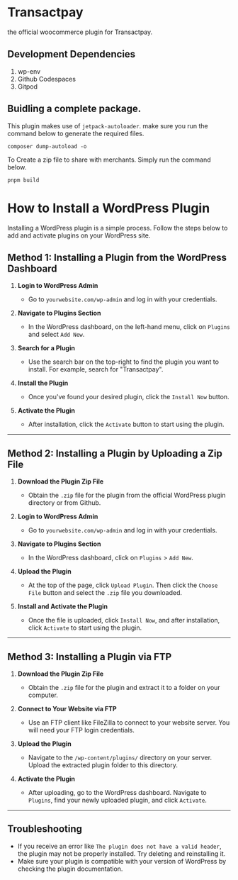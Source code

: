 # Transactpay
the official woocommerce plugin for Transactpay.

## Development Dependencies

1. wp-env
2. Github Codespaces
3. Gitpod


## Buidling a complete package.
This plugin makes use of `jetpack-autoloader`. make sure you run the command below to generate the required files.
```shell 
composer dump-autoload -o
```

To Create a zip file to share with merchants. Simply run the command below.

```shell
pnpm build
```

# How to Install a WordPress Plugin

Installing a WordPress plugin is a simple process. Follow the steps below to add and activate plugins on your WordPress site.

## Method 1: Installing a Plugin from the WordPress Dashboard

1. **Login to WordPress Admin**
   - Go to `yourwebsite.com/wp-admin` and log in with your credentials.

2. **Navigate to Plugins Section**
   - In the WordPress dashboard, on the left-hand menu, click on `Plugins` and select `Add New`.

3. **Search for a Plugin**
   - Use the search bar on the top-right to find the plugin you want to install. For example, search for "Transactpay".

4. **Install the Plugin**
   - Once you've found your desired plugin, click the `Install Now` button.

5. **Activate the Plugin**
   - After installation, click the `Activate` button to start using the plugin.

---

## Method 2: Installing a Plugin by Uploading a Zip File

1. **Download the Plugin Zip File**
   - Obtain the `.zip` file for the plugin from the official WordPress plugin directory or from Github.

2. **Login to WordPress Admin**
   - Go to `yourwebsite.com/wp-admin` and log in with your credentials.

3. **Navigate to Plugins Section**
   - In the WordPress dashboard, click on `Plugins` > `Add New`.

4. **Upload the Plugin**
   - At the top of the page, click `Upload Plugin`. Then click the `Choose File` button and select the `.zip` file you downloaded.

5. **Install and Activate the Plugin**
   - Once the file is uploaded, click `Install Now`, and after installation, click `Activate` to start using the plugin.

---

## Method 3: Installing a Plugin via FTP

1. **Download the Plugin Zip File**
   - Obtain the `.zip` file for the plugin and extract it to a folder on your computer.

2. **Connect to Your Website via FTP**
   - Use an FTP client like FileZilla to connect to your website server. You will need your FTP login credentials.

3. **Upload the Plugin**
   - Navigate to the `/wp-content/plugins/` directory on your server. Upload the extracted plugin folder to this directory.

4. **Activate the Plugin**
   - After uploading, go to the WordPress dashboard. Navigate to `Plugins`, find your newly uploaded plugin, and click `Activate`.

---

## Troubleshooting

- If you receive an error like `The plugin does not have a valid header`, the plugin may not be properly installed. Try deleting and reinstalling it.
- Make sure your plugin is compatible with your version of WordPress by checking the plugin documentation.

